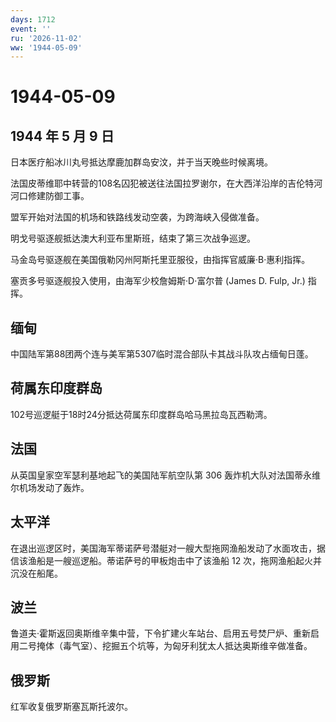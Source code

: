 ```yaml
---
days: 1712
event: ''
ru: '2026-11-02'
ww: '1944-05-09'
---
```


# 1944-05-09

## 1944 年 5 月 9 日

日本医疗船冰川丸号抵达摩鹿加群岛安汶，并于当天晚些时候离境。

法国皮蒂维耶中转营的108名囚犯被送往法国拉罗谢尔，在大西洋沿岸的吉伦特河河口修建防御工事。

盟军开始对法国的机场和铁路线发动空袭，为跨海峡入侵做准备。

明戈号驱逐舰抵达澳大利亚布里斯班，结束了第三次战争巡逻。

马金岛号驱逐舰在美国俄勒冈州阿斯托里亚服役，由指挥官威廉·B·惠利指挥。

塞贡多号驱逐舰投入使用，由海军少校詹姆斯·D·富尔普 (James D. Fulp, Jr.)
指挥。

## 缅甸

中国陆军第88团两个连与美军第5307临时混合部队卡其战斗队攻占缅甸日蓬。

## 荷属东印度群岛

102号巡逻艇于18时24分抵达荷属东印度群岛哈马黑拉岛瓦西勒湾。

## 法国

从英国皇家空军瑟利基地起飞的美国陆军航空队第 306
轰炸机大队对法国蒂永维尔机场发动了轰炸。

## 太平洋

在退出巡逻区时，美国海军蒂诺萨号潜艇对一艘大型拖网渔船发动了水面攻击，据信该渔船是一艘巡逻船。蒂诺萨号的甲板炮击中了该渔船
12 次，拖网渔船起火并沉没在船尾。

## 波兰

鲁道夫·霍斯返回奥斯维辛集中营，下令扩建火车站台、启用五号焚尸炉、重新启用二号掩体（毒气室）、挖掘五个坑等，为匈牙利犹太人抵达奥斯维辛做准备。

## 俄罗斯

红军收复俄罗斯塞瓦斯托波尔。